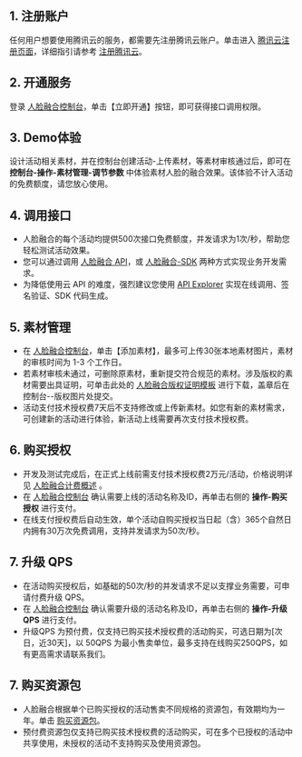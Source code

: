 ## 1. 注册账户
任何用户想要使用腾讯云的服务，都需要先注册腾讯云账户。单击进入 [腾讯云注册页面](https://cloud.tencent.com/register)，详细指引请参考 [注册腾讯云](https://cloud.tencent.com/document/product/378/17985)。

## 2. 开通服务
登录 [人脸融合控制台](https://console.cloud.tencent.com/ai/facemerge)，单击【立即开通】按钮，即可获得接口调用权限。

## 3. Demo体验
设计活动相关素材，并在控制台创建活动-上传素材，等素材审核通过后，即可在 **控制台-操作-素材管理-调节参数** 中体验素材人脸的融合效果。该体验不计入活动的免费额度，请您放心使用。

## 4. 调用接口
- 人脸融合的每个活动均提供500次接口免费额度，并发请求为1次/秒，帮助您轻松测试活动效果。
- 您可以通过调用 [人脸融合 API](https://cloud.tencent.com/document/product/670/31061)，或 [人脸融合-SDK](https://cloud.tencent.com/document/product/670/31061#SDK)  两种方式实现业务开发需求。
- 为降低使用云 API 的难度，强烈建议您使用 [API Explorer](https://cloud.tencent.com/document/product/670/31061#API-Explorer) 实现在线调用、签名验证、SDK 代码生成。

## 5. 素材管理
- 在 [人脸融合控制台](https://console.cloud.tencent.com/ai/facemerge)，单击【添加素材】，最多可上传30张本地素材图片，素材的审核时间为 1-3 个工作日。
- 若素材审核未通过，可删除原素材，重新提交符合规范的素材。涉及版权的素材需要出具证明，可单击此处的 [人脸融合版权证明模板](https://main.qcloudimg.com/raw/20b45d9576bb9f528eb05c3f77c0edfc.docx)  进行下载，盖章后在控制台--版权图片处提交。
- 活动支付技术授权费7天后不支持修改或上传新素材。如您有新的素材需求，可创建新的活动进行体验，新活动上线需要再次支付技术授权费。

## 6. 购买授权
- 开发及测试完成后，在正式上线前需支付技术授权费2万元/活动，价格说明详见 [人脸融合计费概述](https://cloud.tencent.com/document/product/670/14521) 。 
- 在 [人脸融合控制台](https://console.cloud.tencent.com/ai/facemerge) 确认需要上线的活动名称及ID，再单击右侧的 **操作-购买授权** 进行支付。
- 在线支付授权费后自动生效，单个活动自购买授权当日起（含）365个自然日内拥有30万次免费调用，支持并发请求为50次/秒。

## 7. 升级 QPS 
- 在活动购买授权后，如基础的50次/秒的并发请求不足以支撑业务需要，可申请付费升级 QPS。
- 在 [人脸融合控制台](https://console.cloud.tencent.com/ai/facemerge) 确认需要升级的活动名称及ID，再单击右侧的 **操作-升级QPS** 进行支付。
- 升级QPS 为预付费，仅支持已购买技术授权费的活动购买，可选日期为[次日，近30天]，以 50QPS 为最小售卖单位，最多支持在线购买250QPS，如有更高需求请联系我们。

## 7. 购买资源包
- 人脸融合根据单个已购买授权的活动售卖不同规格的资源包，有效期均为一年。单击 [购买资源包](待功能上线后提供)。
- 预付费资源包仅支持已购买技术授权费的活动购买，可在多个已授权的活动中共享使用，未授权的活动不支持购买及使用资源包。






